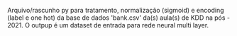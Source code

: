 Arquivo/rascunho py para tratamento, normalização (sigmoid) e encoding (label e one hot) da base de dados 'bank.csv' da(s) aula(s) de KDD na pós - 2021.
O outpup é  um dataset de entrada para rede neural multi layer.
